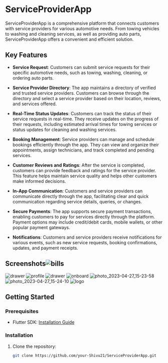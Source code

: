 # ServiceProviderApp

ServiceProviderApp is a comprehensive platform that connects customers with service providers for various automotive needs. From towing vehicles to washing and cleaning services, as well as providing auto parts, ServiceProviderApp offers a convenient and efficient solution.

## Key Features

- **Service Request**: Customers can submit service requests for their specific automotive needs, such as towing, washing, cleaning, or ordering auto parts.

- **Service Provider Directory**: The app maintains a directory of verified and trusted service providers. Customers can browse through the directory and select a service provider based on their location, reviews, and services offered.

- **Real-Time Status Updates**: Customers can track the status of their service requests in real-time. They receive updates on the progress of their requests, including estimated arrival times for towing services or status updates for cleaning and washing services.

- **Booking Management**: Service providers can manage and schedule bookings efficiently through the app. They can view and organize their appointments, assign technicians, and track completed and pending services.

- **Customer Reviews and Ratings**: After the service is completed, customers can provide feedback and ratings for the service provider. This feature helps maintain service quality and helps other customers make informed decisions.

- **In-App Communication**: Customers and service providers can communicate directly through the app, facilitating clear and quick communication regarding service details, queries, or changes.

- **Secure Payments**: The app supports secure payment transactions, enabling customers to pay for services directly through the platform. Payment options may include credit/debit cards, mobile wallets, or other popular payment gateways.

- **Notifications**: Customers and service providers receive notifications for various events, such as new service requests, booking confirmations, updates, and payment receipts.

## Screenshots![bills](https://github.com/Shivu21/Service-Provider-Helpy-Moto/assets/99316162/0367da93-4734-4b2b-b8a1-d6ffc14b4dee)
![drawer](https://github.com/Shivu21/Service-Provider-Helpy-Moto/assets/99316162/1b115d0c-1066-485f-a9aa-64859ccb5144)
![profile](https://github.com/Shivu21/Service-Provider-Helpy-Moto/assets/99316162/f29525c5-1ea8-4d40-844c-ddca86102a2a)
![drawer](https://github.com/Shivu21/Service-Provider-Helpy-Moto/assets/99316162/afb806bf-a215-4e31-b2c8-da1232eb8201)
![onboard](https://github.com/Shivu21/Service-Provider-Helpy-Moto/assets/99316162/3c3c0e51-9735-420b-a1b5-bd8cf9299629)
![photo_2023-04-27_15-23-58](https://github.com/Shivu21/Service-Provider-Helpy-Moto/assets/99316162/1ad4e3a5-f046-4d45-9459-2e5c9428f118)
![photo_2023-04-27_15-24-10](https://github.com/Shivu21/Service-Provider-Helpy-Moto/assets/99316162/282e9c26-d036-4517-bfc1-76c9ff9aa412)
![logo](https://github.com/Shivu21/Service-Provider-Helpy-Moto/assets/99316162/1aa67664-ea30-4db3-9f1f-6d2a54158682)



## Getting Started

### Prerequisites

- Flutter SDK: [Installation Guide](https://flutter.dev/docs/get-started/install)

### Installation

1. Clone the repository:

   ```bash
   git clone https://github.com/your-Shivu21/ServiceProviderApp.git

